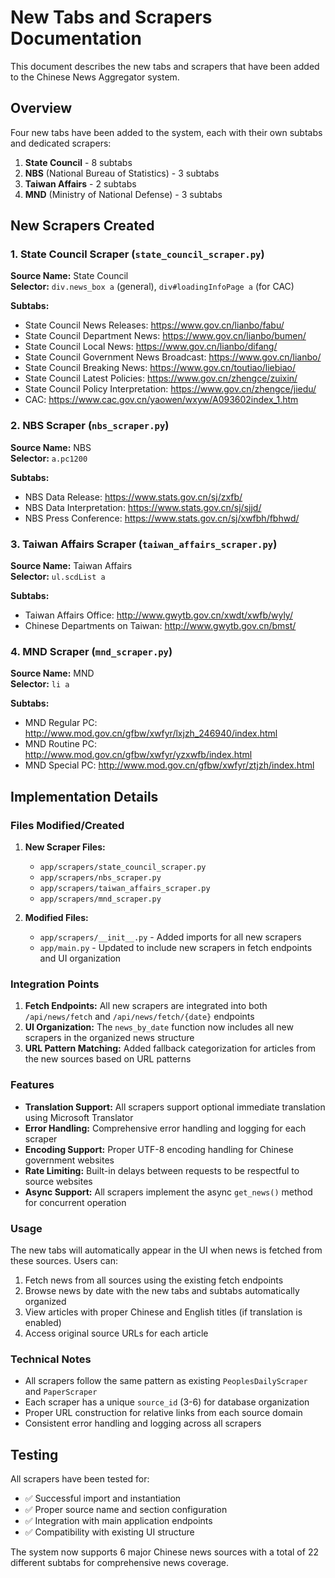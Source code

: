# New Tabs and Scrapers Documentation

This document describes the new tabs and scrapers that have been added to the Chinese News Aggregator system.

## Overview

Four new tabs have been added to the system, each with their own subtabs and dedicated scrapers:

1. **State Council** - 8 subtabs
2. **NBS** (National Bureau of Statistics) - 3 subtabs  
3. **Taiwan Affairs** - 2 subtabs
4. **MND** (Ministry of National Defense) - 3 subtabs

## New Scrapers Created

### 1. State Council Scraper (`state_council_scraper.py`)

**Source Name:** State Council  
**Selector:** `div.news_box a` (general), `div#loadingInfoPage a` (for CAC)

**Subtabs:**
- State Council News Releases: https://www.gov.cn/lianbo/fabu/
- State Council Department News: https://www.gov.cn/lianbo/bumen/
- State Council Local News: https://www.gov.cn/lianbo/difang/
- State Council Government News Broadcast: https://www.gov.cn/lianbo/
- State Council Breaking News: https://www.gov.cn/toutiao/liebiao/
- State Council Latest Policies: https://www.gov.cn/zhengce/zuixin/
- State Council Policy Interpretation: https://www.gov.cn/zhengce/jiedu/
- CAC: https://www.cac.gov.cn/yaowen/wxyw/A093602index_1.htm

### 2. NBS Scraper (`nbs_scraper.py`)

**Source Name:** NBS  
**Selector:** `a.pc1200`

**Subtabs:**
- NBS Data Release: https://www.stats.gov.cn/sj/zxfb/
- NBS Data Interpretation: https://www.stats.gov.cn/sj/sjjd/
- NBS Press Conference: https://www.stats.gov.cn/sj/xwfbh/fbhwd/

### 3. Taiwan Affairs Scraper (`taiwan_affairs_scraper.py`)

**Source Name:** Taiwan Affairs  
**Selector:** `ul.scdList a`

**Subtabs:**
- Taiwan Affairs Office: http://www.gwytb.gov.cn/xwdt/xwfb/wyly/
- Chinese Departments on Taiwan: http://www.gwytb.gov.cn/bmst/

### 4. MND Scraper (`mnd_scraper.py`)

**Source Name:** MND  
**Selector:** `li a`

**Subtabs:**
- MND Regular PC: http://www.mod.gov.cn/gfbw/xwfyr/lxjzh_246940/index.html
- MND Routine PC: http://www.mod.gov.cn/gfbw/xwfyr/yzxwfb/index.html
- MND Special PC: http://www.mod.gov.cn/gfbw/xwfyr/ztjzh/index.html

## Implementation Details

### Files Modified/Created

1. **New Scraper Files:**
   - `app/scrapers/state_council_scraper.py`
   - `app/scrapers/nbs_scraper.py`
   - `app/scrapers/taiwan_affairs_scraper.py`
   - `app/scrapers/mnd_scraper.py`

2. **Modified Files:**
   - `app/scrapers/__init__.py` - Added imports for all new scrapers
   - `app/main.py` - Updated to include new scrapers in fetch endpoints and UI organization

### Integration Points

1. **Fetch Endpoints:** All new scrapers are integrated into both `/api/news/fetch` and `/api/news/fetch/{date}` endpoints
2. **UI Organization:** The `news_by_date` function now includes all new scrapers in the organized news structure
3. **URL Pattern Matching:** Added fallback categorization for articles from the new sources based on URL patterns

### Features

- **Translation Support:** All scrapers support optional immediate translation using Microsoft Translator
- **Error Handling:** Comprehensive error handling and logging for each scraper
- **Encoding Support:** Proper UTF-8 encoding handling for Chinese government websites
- **Rate Limiting:** Built-in delays between requests to be respectful to source websites
- **Async Support:** All scrapers implement the async `get_news()` method for concurrent operation

### Usage

The new tabs will automatically appear in the UI when news is fetched from these sources. Users can:

1. Fetch news from all sources using the existing fetch endpoints
2. Browse news by date with the new tabs and subtabs automatically organized
3. View articles with proper Chinese and English titles (if translation is enabled)
4. Access original source URLs for each article

### Technical Notes

- All scrapers follow the same pattern as existing `PeoplesDailyScraper` and `PaperScraper`
- Each scraper has a unique `source_id` (3-6) for database organization
- Proper URL construction for relative links from each source domain
- Consistent error handling and logging across all scrapers

## Testing

All scrapers have been tested for:
- ✅ Successful import and instantiation
- ✅ Proper source name and section configuration
- ✅ Integration with main application endpoints
- ✅ Compatibility with existing UI structure

The system now supports 6 major Chinese news sources with a total of 22 different subtabs for comprehensive news coverage. 